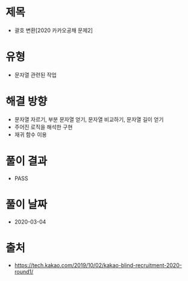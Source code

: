 # 제목
* 괄호 변환[2020 카카오공채 문제2]

# 유형
* 문자열 관련된 작업

# 해결 방향
* 문자열 자르기, 부분 문자열 얻기, 문자열 비교하기, 문자열 길이 얻기
* 주어진 로직을 해석한 구현
* 재귀 함수 이용

# 풀이 결과
* PASS

# 풀이 날짜
* 2020-03-04

# 출처
* https://tech.kakao.com/2019/10/02/kakao-blind-recruitment-2020-round1/